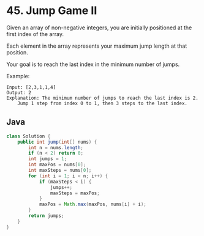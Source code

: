 # 45. Jump Game II

Given an array of non-negative integers, you are initially positioned at the first index of the array.

Each element in the array represents your maximum jump length at that position.

Your goal is to reach the last index in the minimum number of jumps.

Example:
```
Input: [2,3,1,1,4]
Output: 2
Explanation: The minimum number of jumps to reach the last index is 2.
    Jump 1 step from index 0 to 1, then 3 steps to the last index.
```

<!-- ## Python
``` python

``` -->

## Java
``` java
class Solution {
    public int jump(int[] nums) {
        int n = nums.length;
        if (n < 2) return 0;
        int jumps = 1;
        int maxPos = nums[0];
        int maxSteps = nums[0];
        for (int i = 1; i < n; i++) {
            if (maxSteps < i) {
                jumps++;
                maxSteps = maxPos;
            }
            maxPos = Math.max(maxPos, nums[i] + i);
        }
        return jumps;
    }
}
```